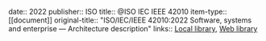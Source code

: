date:: 2022
publisher:: ISO
title:: @ISO IEC IEEE 42010
item-type:: [[document]]
original-title:: "ISO/IEC/IEEE 42010:2022 Software, systems and enterprise — Architecture description"
links:: [Local library](zotero://select/library/items/5UQS4J82), [Web library](https://www.zotero.org/users/6520516/items/5UQS4J82)
